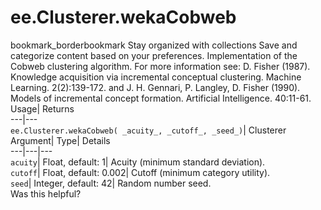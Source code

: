  
#  ee.Clusterer.wekaCobweb 
bookmark_borderbookmark Stay organized with collections  Save and categorize content based on your preferences.
Implementation of the Cobweb clustering algorithm. For more information see: 
D. Fisher (1987). Knowledge acquisition via incremental conceptual clustering. Machine Learning. 2(2):139-172. and J. H. Gennari, P. Langley, D. Fisher (1990). Models of incremental concept formation. Artificial Intelligence. 40:11-61.
Usage| Returns  
---|---  
`ee.Clusterer.wekaCobweb( _acuity_, _cutoff_, _seed_)`| Clusterer  
Argument| Type| Details  
---|---|---  
`acuity`| Float, default: 1| Acuity (minimum standard deviation).  
`cutoff`| Float, default: 0.002| Cutoff (minimum category utility).  
`seed`| Integer, default: 42| Random number seed.  
Was this helpful?
